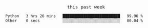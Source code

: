 

<p align="center"><samp>this past week</samp></p>
<!--START_SECTION:waka-->

```txt
Python   3 hrs 26 mins   █████████████████████████   99.96 %
Other    0 secs          ░░░░░░░░░░░░░░░░░░░░░░░░░   00.04 %
```

<!--END_SECTION:waka-->


